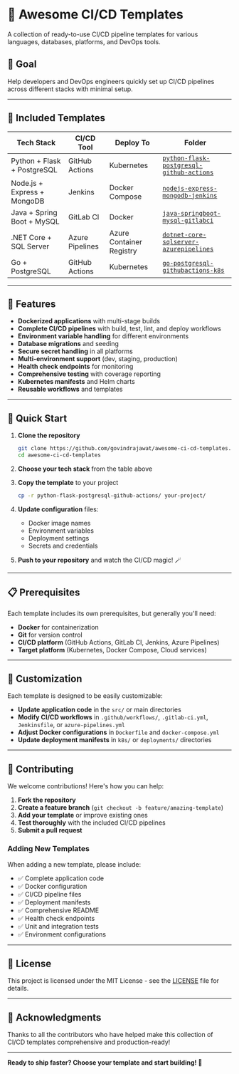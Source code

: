 # 🚀 Awesome CI/CD Templates

A collection of ready-to-use CI/CD pipeline templates for various languages, databases, platforms, and DevOps tools.

## 🎯 Goal
Help developers and DevOps engineers quickly set up CI/CD pipelines across different stacks with minimal setup.

---

## 📂 Included Templates

| Tech Stack | CI/CD Tool | Deploy To | Folder |
|------------|------------|-----------|--------|
| Python + Flask + PostgreSQL | GitHub Actions | Kubernetes | [`python-flask-postgresql-github-actions`](./python-flask-postgresql-github-actions) |
| Node.js + Express + MongoDB | Jenkins | Docker Compose | [`nodejs-express-mongodb-jenkins`](./nodejs-express-mongodb-jenkins) |
| Java + Spring Boot + MySQL | GitLab CI | Docker | [`java-springboot-mysql-gitlabci`](./java-springboot-mysql-gitlabci) |
| .NET Core + SQL Server | Azure Pipelines | Azure Container Registry | [`dotnet-core-sqlserver-azurepipelines`](./dotnet-core-sqlserver-azurepipelines) |
| Go + PostgreSQL | GitHub Actions | Kubernetes | [`go-postgresql-githubactions-k8s`](./go-postgresql-githubactions-k8s) |

---

## 🧪 Features

- **Dockerized applications** with multi-stage builds
- **Complete CI/CD pipelines** with build, test, lint, and deploy workflows
- **Environment variable handling** for different environments
- **Database migrations** and seeding
- **Secure secret handling** in all platforms
- **Multi-environment support** (dev, staging, production)
- **Health check endpoints** for monitoring
- **Comprehensive testing** with coverage reporting
- **Kubernetes manifests** and Helm charts
- **Reusable workflows** and templates

---

## 🚀 Quick Start

1. **Clone the repository**
   ```bash
   git clone https://github.com/govindrajawat/awesome-ci-cd-templates.git
   cd awesome-ci-cd-templates
   ```

2. **Choose your tech stack** from the table above

3. **Copy the template** to your project
   ```bash
   cp -r python-flask-postgresql-github-actions/ your-project/
   ```

4. **Update configuration** files:
   - Docker image names
   - Environment variables
   - Deployment settings
   - Secrets and credentials

5. **Push to your repository** and watch the CI/CD magic! 🪄

---

## 📋 Prerequisites

Each template includes its own prerequisites, but generally you'll need:

- **Docker** for containerization
- **Git** for version control
- **CI/CD platform** (GitHub Actions, GitLab CI, Jenkins, Azure Pipelines)
- **Target platform** (Kubernetes, Docker Compose, Cloud services)

---

## 🔧 Customization

Each template is designed to be easily customizable:

- **Update application code** in the `src/` or main directories
- **Modify CI/CD workflows** in `.github/workflows/`, `.gitlab-ci.yml`, `Jenkinsfile`, or `azure-pipelines.yml`
- **Adjust Docker configurations** in `Dockerfile` and `docker-compose.yml`
- **Update deployment manifests** in `k8s/` or `deployments/` directories

---

## 🤝 Contributing

We welcome contributions! Here's how you can help:

1. **Fork the repository**
2. **Create a feature branch** (`git checkout -b feature/amazing-template`)
3. **Add your template** or improve existing ones
4. **Test thoroughly** with the included CI/CD pipelines
5. **Submit a pull request**

### Adding New Templates

When adding a new template, please include:

- ✅ Complete application code
- ✅ Docker configuration
- ✅ CI/CD pipeline files
- ✅ Deployment manifests
- ✅ Comprehensive README
- ✅ Health check endpoints
- ✅ Unit and integration tests
- ✅ Environment configurations

---

## 📄 License

This project is licensed under the MIT License - see the [LICENSE](LICENSE) file for details.

---

## 🙏 Acknowledgments

Thanks to all the contributors who have helped make this collection of CI/CD templates comprehensive and production-ready!

---

**Ready to ship faster? Choose your template and start building! 🚀**
